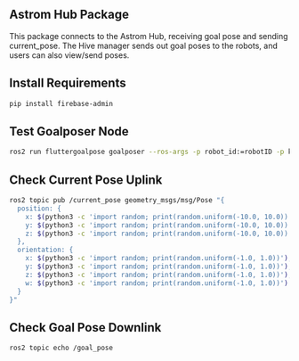 ## Astrom Hub Package

This package connects to the Astrom Hub, receiving goal pose and sending current_pose. 
The Hive manager sends out goal poses to the robots, and users can also view/send poses.

## Install Requirements

```bash
pip install firebase-admin
```

## Test Goalposer Node

```bash
ros2 run fluttergoalpose goalposer --ros-args -p robot_id:=robotID -p key_path:=keyPath
```

## Check Current Pose Uplink

```bash
ros2 topic pub /current_pose geometry_msgs/msg/Pose "{
  position: {
    x: $(python3 -c 'import random; print(random.uniform(-10.0, 10.0))'),
    y: $(python3 -c 'import random; print(random.uniform(-10.0, 10.0))'),
    z: $(python3 -c 'import random; print(random.uniform(-10.0, 10.0))')
  },
  orientation: {
    x: $(python3 -c 'import random; print(random.uniform(-1.0, 1.0))'),
    y: $(python3 -c 'import random; print(random.uniform(-1.0, 1.0))'),
    z: $(python3 -c 'import random; print(random.uniform(-1.0, 1.0))'),
    w: $(python3 -c 'import random; print(random.uniform(-1.0, 1.0))')
  }
}"
```

## Check Goal Pose Downlink

```bash
ros2 topic echo /goal_pose
```